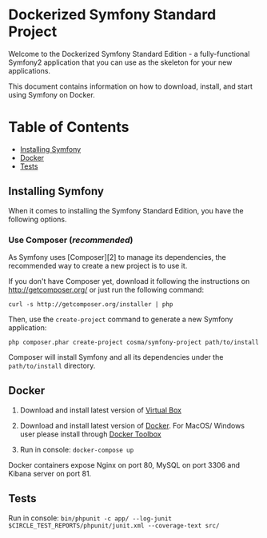 Dockerized Symfony Standard Project 
===================================

Welcome to the Dockerized Symfony Standard Edition - a fully-functional Symfony2
application that you can use as the skeleton for your new applications.

This document contains information on how to download, install, and start
using Symfony on Docker.

# Table of Contents
 - [Installing Symfony](#installing-symfony)
 - [Docker](#docker)
 - [Tests](#tests)

## Installing Symfony

When it comes to installing the Symfony Standard Edition, you have the
following options.

### Use Composer (*recommended*)

As Symfony uses [Composer][2] to manage its dependencies, the recommended way
to create a new project is to use it.

If you don't have Composer yet, download it following the instructions on
http://getcomposer.org/ or just run the following command:

    curl -s http://getcomposer.org/installer | php

Then, use the `create-project` command to generate a new Symfony application:

    php composer.phar create-project cosma/symfony-project path/to/install

Composer will install Symfony and all its dependencies under the
`path/to/install` directory.

## Docker

1) Download and install latest version of [Virtual Box](https://www.virtualbox.org/wiki/Downloads)
 
2) Download and install latest version of [Docker](http://docs.docker.com/engine/installation). 
   For MacOS/ Windows user please install through [Docker Toolbox](https://www.docker.com/toolbox)

3) Run in console:
    `docker-compose up`
    
Docker containers expose Nginx on port 80, MySQL on port 3306 and  Kibana server on port 81.


## Tests

Run in console:
    `bin/phpunit -c app/ --log-junit $CIRCLE_TEST_REPORTS/phpunit/junit.xml --coverage-text src/`
